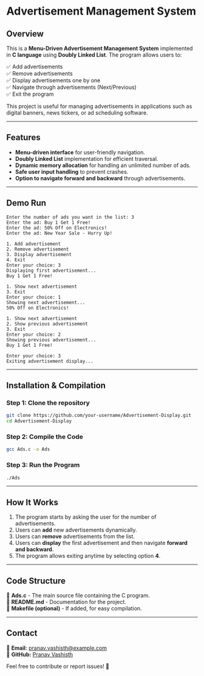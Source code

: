 # Advertisement Management System

## Overview
This is a **Menu-Driven Advertisement Management System** implemented in **C language** using **Doubly Linked List**. The program allows users to:

✅ Add advertisements  
✅ Remove advertisements  
✅ Display advertisements one by one  
✅ Navigate through advertisements (Next/Previous)  
✅ Exit the program  

This project is useful for managing advertisements in applications such as digital banners, news tickers, or ad scheduling software.

---

## Features
- **Menu-driven interface** for user-friendly navigation.
- **Doubly Linked List** implementation for efficient traversal.
- **Dynamic memory allocation** for handling an unlimited number of ads.
- **Safe user input handling** to prevent crashes.
- **Option to navigate forward and backward** through advertisements.

---

## Demo Run
```
Enter the number of ads you want in the list: 3
Enter the ad: Buy 1 Get 1 Free!
Enter the ad: 50% Off on Electronics!
Enter the ad: New Year Sale - Hurry Up!

1. Add advertisement
2. Remove advertisement
3. Display advertisement
4. Exit
Enter your choice: 3
Displaying first advertisement...
Buy 1 Get 1 Free!

1. Show next advertisement
3. Exit
Enter your choice: 1
Showing next advertisement...
50% Off on Electronics!

1. Show next advertisement
2. Show previous advertisement
3. Exit
Enter your choice: 2
Showing previous advertisement...
Buy 1 Get 1 Free!

Enter your choice: 3
Exiting advertisement display...
```

---

## Installation & Compilation
### **Step 1: Clone the repository**
```sh
git clone https://github.com/your-username/Advertisement-Display.git
cd Advertisement-Display
```

### **Step 2: Compile the Code**
```sh
gcc Ads.c -o Ads
```

### **Step 3: Run the Program**
```sh
./Ads
```

---

## How It Works
1. The program starts by asking the user for the number of advertisements.
2. Users can **add** new advertisements dynamically.
3. Users can **remove** advertisements from the list.
4. Users can **display** the first advertisement and then navigate **forward and backward**.
5. The program allows exiting anytime by selecting option **4**.

---

## Code Structure
📂 **Ads.c** - The main source file containing the C program.  
📂 **README.md** - Documentation for the project.  
📂 **Makefile (optional)** - If added, for easy compilation.

---

## Contact
📧 **Email:** pranav.vashisth@example.com  
🔗 **GitHub:** [Pranav Vashisth](https://github.com/your-github)

Feel free to contribute or report issues! 🚀

